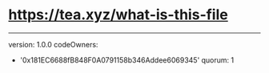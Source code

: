 # https://tea.xyz/what-is-this-file
---
version: 1.0.0
codeOwners:
  - '0x181EC6688fB848F0A0791158b346Addee6069345'
quorum: 1
